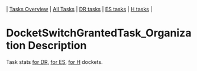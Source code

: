| [Tasks Overview](../tasks-overview.md) | [All Tasks](../alltasks.md) | [DR tasks](../docket-DR/tasklist.md) | [ES tasks](../docket-ES/tasklist.md) | [H tasks](../docket-H/tasklist.md) |
# DocketSwitchGrantedTask_Organization Description

Task stats [for DR](../docket-DR/DocketSwitchGrantedTask_Organization.md), [for ES](../docket-ES/DocketSwitchGrantedTask_Organization.md), [for H](../docket-H/DocketSwitchGrantedTask_Organization.md) dockets.

